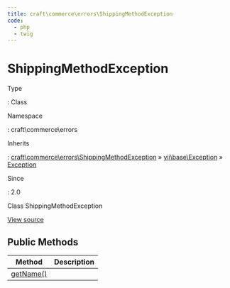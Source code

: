 ```yaml
---
title: craft\commerce\errors\ShippingMethodException
code:
  - php
  - twig
---
```


# ShippingMethodException

Type

:   Class

Namespace

:   craft\commerce\errors

Inherits

:   [craft\commerce\errors\ShippingMethodException](craft-commerce-errors-shippingmethodexception.md) &raquo;
[yii\base\Exception](https://www.yiiframework.com/doc/api/2.0/yii-base-exception) &raquo;
[Exception](http://php.net/class.exception)

Since

:   2.0



Class ShippingMethodException





[View source](https://github.com/craftcms/commerce/blob/master/src/errors/ShippingMethodException.php)






## Public Methods

| Method                                                                                                                    | Description
| ------------------------------------------------------------------------------------------------------------------------- | -----------
| [getName()](https://www.yiiframework.com/doc/api/2.0/yii-base-exception#getName()-detail "Defined by yii\base\Exception") |








